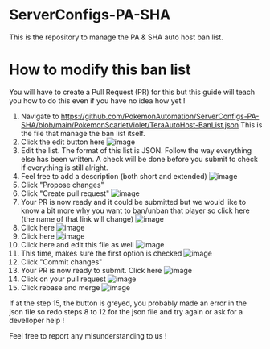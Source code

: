 # ServerConfigs-PA-SHA

This is the repository to manage the PA & SHA auto host ban list.

# How to modify this ban list

You will have to create a Pull Request (PR) for this but this guide will teach you how to do this even if you have no idea how yet !

1. Navigate to https://github.com/PokemonAutomation/ServerConfigs-PA-SHA/blob/main/PokemonScarletViolet/TeraAutoHost-BanList.json This is the file that manage the ban list itself.
2. Click the edit button here ![image](https://user-images.githubusercontent.com/9890500/208321710-53ab071c-5b63-4224-9835-8fefa444ffd7.png)
3. Edit the list. The format of this list is JSON. Follow the way everything else has been written. A check will be done before you submit to check if everything is still alright.
4. Feel free to add a description (both short and extended) ![image](https://user-images.githubusercontent.com/9890500/208321798-16442e20-b0af-4360-a667-64c5115fa9dc.png)
5. Click "Propose changes"
6. Click "Create pull request" ![image](https://user-images.githubusercontent.com/9890500/208321883-4e4a32d8-e16f-4a47-b4b2-c686485614b7.png)
7. Your PR is now ready and it could be submitted but we would like to know a bit more why you want to ban/unban that player so click here (the name of that link will change) ![image](https://user-images.githubusercontent.com/9890500/208321955-53979a75-70cb-495d-aba6-24cd29eda406.png)
8. Click here ![image](https://user-images.githubusercontent.com/9890500/208321979-e0b2460b-b2c3-474c-a937-319814fec077.png)
9. Click here ![image](https://user-images.githubusercontent.com/9890500/208321995-1356db36-3616-4906-b9a3-a93d3b6eed45.png)
10. Click here and edit this file as well ![image](https://user-images.githubusercontent.com/9890500/208322011-15c85f60-2ba7-4fc3-ae7a-cf2f5ab5a242.png)
11. This time, makes sure the first option is checked ![image](https://user-images.githubusercontent.com/9890500/208322029-d1ecd312-9ec2-452a-bb5c-4ad34ff702ab.png)
12. Click "Commit changes"
13. Your PR is now ready to submit. Click here ![image](https://user-images.githubusercontent.com/9890500/208322061-2dc28196-9f34-4fb7-aac1-f19fe33a0dd8.png)
14. Click on your pull request ![image](https://user-images.githubusercontent.com/9890500/208322070-c5d1067d-6ca8-410b-b530-22ab3fe08b4f.png)
15. Click rebase and merge ![image](https://user-images.githubusercontent.com/9890500/208322086-c59b08b3-b178-4916-a4f4-fae761d8d35d.png)

If at the step 15, the button is greyed, you probably made an error in the json file so redo steps 8 to 12 for the json file and try again or ask for a develloper help !

Feel free to report any misunderstanding to us !
